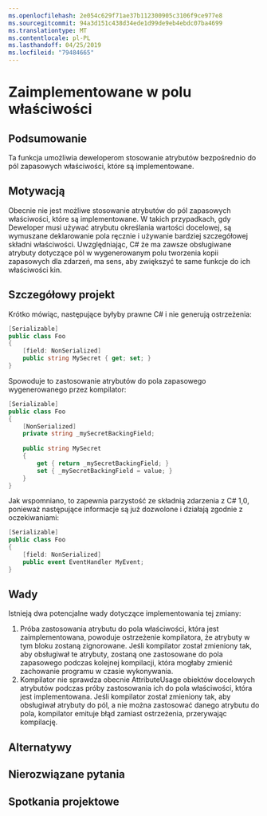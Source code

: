 ```yaml
---
ms.openlocfilehash: 2e054c629f71ae37b112300905c3106f9ce977e8
ms.sourcegitcommit: 94a3d151c438d34ede1d99de9eb4ebdc07ba4699
ms.translationtype: MT
ms.contentlocale: pl-PL
ms.lasthandoff: 04/25/2019
ms.locfileid: "79484665"
---
```

# <a name="auto-implemented-property-field-targeted-attributes"></a>Zaimplementowane w polu właściwości

## <a name="summary"></a>Podsumowanie
[summary]: #summary

Ta funkcja umożliwia deweloperom stosowanie atrybutów bezpośrednio do pól zapasowych właściwości, które są implementowane.

## <a name="motivation"></a>Motywacją
[motivation]: #motivation

Obecnie nie jest możliwe stosowanie atrybutów do pól zapasowych właściwości, które są implementowane.  W takich przypadkach, gdy Deweloper musi używać atrybutu określania wartości docelowej, są wymuszane deklarowanie pola ręcznie i używanie bardziej szczegółowej składni właściwości.  Uwzględniając, C# że ma zawsze obsługiwane atrybuty dotyczące pól w wygenerowanym polu tworzenia kopii zapasowych dla zdarzeń, ma sens, aby zwiększyć te same funkcje do ich właściwości kin.

## <a name="detailed-design"></a>Szczegółowy projekt
[design]: #detailed-design

Krótko mówiąc, następujące byłyby prawne C# i nie generują ostrzeżenia:

```csharp
[Serializable]
public class Foo 
{
    [field: NonSerialized]
    public string MySecret { get; set; }
}
```

Spowoduje to zastosowanie atrybutów do pola zapasowego wygenerowanego przez kompilator:

```csharp
[Serializable]
public class Foo 
{
    [NonSerialized]
    private string _mySecretBackingField;
    
    public string MySecret
    {
        get { return _mySecretBackingField; }
        set { _mySecretBackingField = value; }
    }
}
```

Jak wspomniano, to zapewnia parzystość ze składnią zdarzenia z C# 1,0, ponieważ następujące informacje są już dozwolone i działają zgodnie z oczekiwaniami:

```csharp
[Serializable]
public class Foo
{
    [field: NonSerialized]
    public event EventHandler MyEvent;
}
```

## <a name="drawbacks"></a>Wady
[drawbacks]: #drawbacks

Istnieją dwa potencjalne wady dotyczące implementowania tej zmiany:

1. Próba zastosowania atrybutu do pola właściwości, która jest zaimplementowana, powoduje ostrzeżenie kompilatora, że atrybuty w tym bloku zostaną zignorowane.  Jeśli kompilator został zmieniony tak, aby obsługiwał te atrybuty, zostaną one zastosowane do pola zapasowego podczas kolejnej kompilacji, która mogłaby zmienić zachowanie programu w czasie wykonywania.
1. Kompilator nie sprawdza obecnie AttributeUsage obiektów docelowych atrybutów podczas próby zastosowania ich do pola właściwości, która jest implementowana.  Jeśli kompilator został zmieniony tak, aby obsługiwał atrybuty do pól, a nie można zastosować danego atrybutu do pola, kompilator emituje błąd zamiast ostrzeżenia, przerywając kompilację.

## <a name="alternatives"></a>Alternatywy
[alternatives]: #alternatives

## <a name="unresolved-questions"></a>Nierozwiązane pytania
[unresolved]: #unresolved-questions

## <a name="design-meetings"></a>Spotkania projektowe
